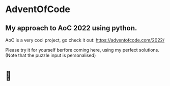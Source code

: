# AdventOfCode
## My approach to AoC 2022 using python.


AoC is a very cool project, go check it out: https://adventofcode.com/2022/

Please try it for yourself berfore coming here, using my perfect solutions.
(Note that the puzzle input is personalised)

# 🎅

